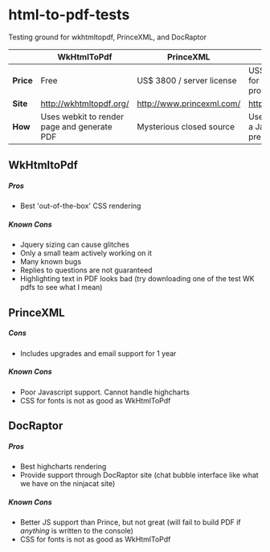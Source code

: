 # html-to-pdf-tests
Testing ground for wkhtmltopdf, PrinceXML, and DocRaptor

|   | WkHtmlToPdf  |  PrinceXML | DocRaptor  |
|---|---|---|---|
| **Price**  | Free  | US$ 3800 / server license  | US$ 1000 / month for 40’000 production pdfs  |
| **Site**  | http://wkhtmltopdf.org/  | http://www.princexml.com/  | https://docraptor.com  |
| **How**  | Uses webkit to render page and generate PDF  | Mysterious closed source  | Uses PrinceXML and a Javascript preprocessor  |

## WkHtmltoPdf
##### Pros
- Best 'out-of-the-box' CSS rendering
##### Known Cons
- Jquery sizing can cause glitches
- Only a small team actively working on it
- Many known bugs
- Replies to questions are not guaranteed
- Highlighting text in PDF looks bad (try downloading one of the test WK pdfs to see what I mean)

## PrinceXML
##### Cons
- Includes upgrades and email support for 1 year
##### Known Cons
- Poor Javascript support. Cannot handle highcharts
- CSS for fonts is not as good as WkHtmlToPdf

## DocRaptor
##### Pros
- Best highcharts rendering
- Provide support through DocRaptor site (chat bubble interface like what we have on the ninjacat site)
##### Known Cons
- Better JS support than Prince, but not great (will fail to build PDF if *anything* is written to the console)
- CSS for fonts is not as good as WkHtmlToPdf
